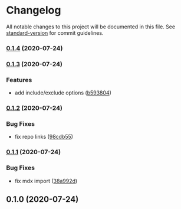 # Changelog

All notable changes to this project will be documented in this file. See [standard-version](https://github.com/conventional-changelog/standard-version) for commit guidelines.

### [0.1.4](https://github.com/jaredLunde/snowpack-plugin-mdx/compare/v0.1.3...v0.1.4) (2020-07-24)

### [0.1.3](https://github.com/jaredLunde/snowpack-plugin-mdx/compare/v0.1.2...v0.1.3) (2020-07-24)

### Features

- add include/exclude options ([b593804](https://github.com/jaredLunde/snowpack-plugin-mdx/commit/b5938044ba35b72d1422817c96daead67105b59e))

### [0.1.2](https://github.com/jaredLunde/snowpack-plugin-mdx/compare/v0.1.1...v0.1.2) (2020-07-24)

### Bug Fixes

- fix repo links ([98cdb55](https://github.com/jaredLunde/snowpack-plugin-mdx/commit/98cdb5569c230e00b7be83863857efaa403908d6))

### [0.1.1](https://github.com/jaredjbarnes/snowpack-plugin-mdx/compare/v0.1.0...v0.1.1) (2020-07-24)

### Bug Fixes

- fix mdx import ([38a992d](https://github.com/jaredjbarnes/snowpack-plugin-mdx/commit/38a992dfa05c591a039c39e62b53b93dfdd337ae))

## 0.1.0 (2020-07-24)
